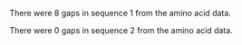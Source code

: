 There were 8 gaps in sequence 1 from the amino acid data.

There were 0 gaps in sequence 2 from the amino acid data.